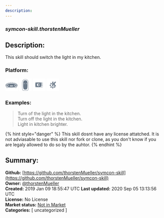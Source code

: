 ```yaml
---
description: 
---
```


### _symcon-skill.thorstenMueller_  
## Description:  
This skill should switch the light in my kitchen.  
  
  
### Platform:  
 ![Mark I](../.gitbook/assets/mark-1-icon.png)  ![Mark II](../.gitbook/assets/mark-2-icon.png)  ![Picroft](../.gitbook/assets/picroft-icon.png)  ![plasmoid](../.gitbook/assets/kde.png)   
### Examples:  
> Turn of the light in the kitchen.  
> Turn off the light in the kitchen.  
> Light in kitchen brighter.  
  
{% hint style="danger" %}
This skill dosnt have any license attatched. It is not adviasable to use this skill nor fork or clone, as you don't know if you are legaly allowed to do so by the auhtor.
{% endhint %}
  
## Summary:  
**Github:** [https://github.com/thorstenMueller/symcon-skill](https://github.com/thorstenMueller/symcon-skill)  
**Owner:** [@thorstenMueller](https://github.com/thorstenMueller)  
**Created:** 2019 Jan 09 18:55:47 UTC  **Last updated:** 2020 Sep 05 13:13:56 UTC  
**License:** No License  
**Market status:** [Not in Market](https://market.mycroft.ai/skill/)  
**Categories:** [ uncategorized ]   
